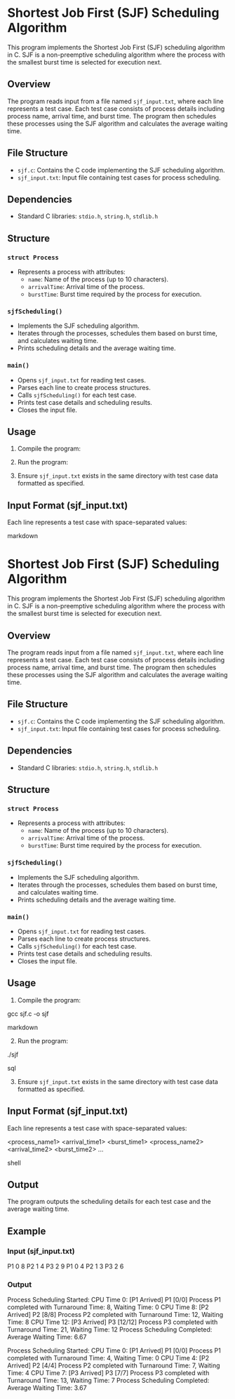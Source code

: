 # Shortest Job First (SJF) Scheduling Algorithm

This program implements the Shortest Job First (SJF) scheduling algorithm in C. SJF is a non-preemptive scheduling algorithm where the process with the smallest burst time is selected for execution next.

## Overview

The program reads input from a file named `sjf_input.txt`, where each line represents a test case. Each test case consists of process details including process name, arrival time, and burst time. The program then schedules these processes using the SJF algorithm and calculates the average waiting time.

## File Structure

- `sjf.c`: Contains the C code implementing the SJF scheduling algorithm.
- `sjf_input.txt`: Input file containing test cases for process scheduling.

## Dependencies

- Standard C libraries: `stdio.h`, `string.h`, `stdlib.h`

## Structure

### `struct Process`

- Represents a process with attributes:
  - `name`: Name of the process (up to 10 characters).
  - `arrivalTime`: Arrival time of the process.
  - `burstTime`: Burst time required by the process for execution.

### `sjfScheduling()`

- Implements the SJF scheduling algorithm.
- Iterates through the processes, schedules them based on burst time, and calculates waiting time.
- Prints scheduling details and the average waiting time.

### `main()`

- Opens `sjf_input.txt` for reading test cases.
- Parses each line to create process structures.
- Calls `sjfScheduling()` for each test case.
- Prints test case details and scheduling results.
- Closes the input file.

## Usage

1. Compile the program:

2. Run the program:

3. Ensure `sjf_input.txt` exists in the same directory with test case data formatted as specified.

## Input Format (sjf_input.txt)

Each line represents a test case with space-separated values:

markdown

# Shortest Job First (SJF) Scheduling Algorithm

This program implements the Shortest Job First (SJF) scheduling algorithm in C. SJF is a non-preemptive scheduling algorithm where the process with the smallest burst time is selected for execution next.

## Overview

The program reads input from a file named `sjf_input.txt`, where each line represents a test case. Each test case consists of process details including process name, arrival time, and burst time. The program then schedules these processes using the SJF algorithm and calculates the average waiting time.

## File Structure

- `sjf.c`: Contains the C code implementing the SJF scheduling algorithm.
- `sjf_input.txt`: Input file containing test cases for process scheduling.

## Dependencies

- Standard C libraries: `stdio.h`, `string.h`, `stdlib.h`

## Structure

### `struct Process`

- Represents a process with attributes:
  - `name`: Name of the process (up to 10 characters).
  - `arrivalTime`: Arrival time of the process.
  - `burstTime`: Burst time required by the process for execution.

### `sjfScheduling()`

- Implements the SJF scheduling algorithm.
- Iterates through the processes, schedules them based on burst time, and calculates waiting time.
- Prints scheduling details and the average waiting time.

### `main()`

- Opens `sjf_input.txt` for reading test cases.
- Parses each line to create process structures.
- Calls `sjfScheduling()` for each test case.
- Prints test case details and scheduling results.
- Closes the input file.

## Usage

1. Compile the program:

gcc sjf.c -o sjf

markdown


2. Run the program:

./sjf

sql


3. Ensure `sjf_input.txt` exists in the same directory with test case data formatted as specified.

## Input Format (sjf_input.txt)

Each line represents a test case with space-separated values:

<process_name1> <arrival_time1> <burst_time1> <process_name2> <arrival_time2> <burst_time2> ...

shell


## Output

The program outputs the scheduling details for each test case and the average waiting time.

## Example

### Input (sjf_input.txt)

P1 0 8 P2 1 4 P3 2 9
P1 0 4 P2 1 3 P3 2 6

### Output

Process Scheduling Started:
CPU Time 0: [P1 Arrived] P1 [0/0]
Process P1 completed with Turnaround Time: 8, Waiting Time: 0
CPU Time 8: [P2 Arrived] P2 [8/8]
Process P2 completed with Turnaround Time: 12, Waiting Time: 8
CPU Time 12: [P3 Arrived] P3 [12/12]
Process P3 completed with Turnaround Time: 21, Waiting Time: 12
Process Scheduling Completed:
Average Waiting Time: 6.67

Process Scheduling Started:
CPU Time 0: [P1 Arrived] P1 [0/0]
Process P1 completed with Turnaround Time: 4, Waiting Time: 0
CPU Time 4: [P2 Arrived] P2 [4/4]
Process P2 completed with Turnaround Time: 7, Waiting Time: 4
CPU Time 7: [P3 Arrived] P3 [7/7]
Process P3 completed with Turnaround Time: 13, Waiting Time: 7
Process Scheduling Completed:
Average Waiting Time: 3.67
